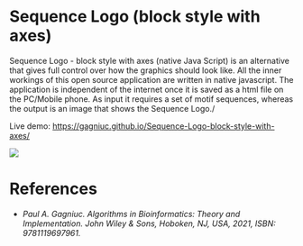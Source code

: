 # Sequence Logo (block style with axes)
Sequence Logo - block style with axes (native Java Script) is an alternative that gives full control over how the graphics should look like. All the inner workings of this open source application are written in native javascript. The application is independent of the internet once it is saved as a html file on the PC/Mobile phone. As input it requires a set of motif sequences, whereas the output is an image that shows the Sequence Logo./

Live demo: https://gagniuc.github.io/Sequence-Logo-block-style-with-axes/

<kbd><img src="https://github.com/Gagniuc/Sequence-Logo---block-style-with-axes/blob/main/%5BG%5D%20Sequence%20Logo%20-%20block%20style%20with%20axes.png" /></kbd>

# References

- <i>Paul A. Gagniuc. Algorithms in Bioinformatics: Theory and Implementation. John Wiley & Sons, Hoboken, NJ, USA, 2021, ISBN: 9781119697961.</i>
